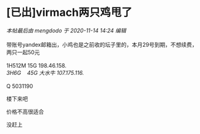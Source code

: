 # [已出]virmach两只鸡甩了


<i class="pstatus"> 本帖最后由 mengdodo 于 2020-11-14 14:24 编辑 </i><br />
<br />
带账号yandex邮箱出，小鸡也是之前收的坛子里的，本月29号到期，不想续费，两只一起50元<br />
<br />
1H512M 15G 198.46.158.*<br />
3H6G&nbsp; &nbsp; 45G 大水牛 107.175.116.*<br />
<img id="aimg_E3S3Z" onclick="zoom(this, this.src, 0, 0, 0)" class="zoom" src="https://s3.ax1x.com/2020/11/14/DCt3cD.png" onmouseover="img_onmouseoverfunc(this)" onload="thumbImg(this)" border="0" alt="" /><br />
<br />
Q 5031190

楼下来吧

价格不高很适合

没赶上
